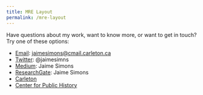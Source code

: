```yaml
---
title: MRE Layout
permalink: /mre-layout
---
```


Have questions about my work, want to know more, or want to get in touch? Try one of these options:

* [Email](mailto:jaimesimons@cmail.carleton.ca): jaimesimons@cmail.carleton.ca
* [Twitter](https://twitter.com/jaimesimns): @jaimesimns
* [Medium](https://medium.com/@jaime.simons): Jaime Simons
* [ResearchGate](https://www.researchgate.net/profile/Jaime_Simons): Jaime Simons
* [Carleton](https://carleton.ca/history/people/jaime-simons/)
* [Center for Public History](https://carleton.ca/ccph/people/jaime-simons/)
